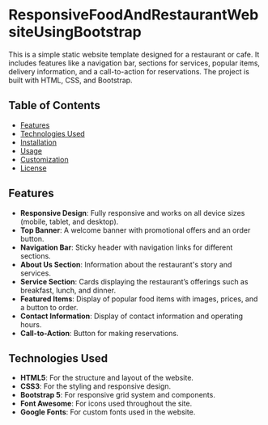 # ResponsiveFoodAndRestaurantWebsiteUsingBootstrap

This is a simple static website template designed for a restaurant or cafe. It includes features like a navigation bar, sections for services, popular items, delivery information, and a call-to-action for reservations. The project is built with HTML, CSS, and Bootstrap.

## Table of Contents

- [Features](#features)
- [Technologies Used](#technologies-used)
- [Installation](#installation)
- [Usage](#usage)
- [Customization](#customization)
- [License](#license)

## Features

- **Responsive Design**: Fully responsive and works on all device sizes (mobile, tablet, and desktop).
- **Top Banner**: A welcome banner with promotional offers and an order button.
- **Navigation Bar**: Sticky header with navigation links for different sections.
- **About Us Section**: Information about the restaurant's story and services.
- **Service Section**: Cards displaying the restaurant’s offerings such as breakfast, lunch, and dinner.
- **Featured Items**: Display of popular food items with images, prices, and a button to order.
- **Contact Information**: Display of contact information and operating hours.
- **Call-to-Action**: Button for making reservations.

## Technologies Used

- **HTML5**: For the structure and layout of the website.
- **CSS3**: For the styling and responsive design.
- **Bootstrap 5**: For responsive grid system and components.
- **Font Awesome**: For icons used throughout the site.
- **Google Fonts**: For custom fonts used in the website.
